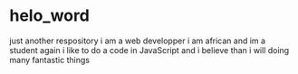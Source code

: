 # helo_word
just another respository
i am a web developper
i am african
and im a student again
i like to do a code in JavaScript and i believe than i will doing many fantastic things
